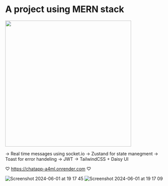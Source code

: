 # A project using MERN stack
<img src="https://blog.nextideatech.com/wp-content/uploads/2022/12/1_FVtCyRdJ6KOr4YswTtwMeA-1024x586.jpeg" width="400" height="400">

→ Real time messages using socket.io
→ Zustand for state manegment
→ Toast for error handeling
→ JWT
→ TailwindCSS + Daisy UI


 ♡ https://chatapp-a4ml.onrender.com ♡



![Screenshot 2024-06-01 at 19 17 45](https://github.com/DianaLanciano/ChatApp/assets/62158562/1ff050a4-bc8a-4eab-b039-c93bff5a733b)
![Screenshot 2024-06-01 at 19 17 09](https://github.com/DianaLanciano/ChatApp/assets/62158562/5002d138-20e9-43f6-880f-c9167f01d632)
